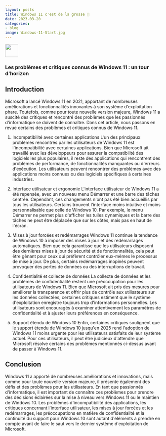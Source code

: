 ```yaml
---
layout: posts
title: Windows 11 c'est de la grosse 💩
date: 2023-03-20
categories:
- blog
image: Windows-11-Start.jpg
---
```


<img src="https://cdn.icon-icons.com/icons2/1488/PNG/512/5314-windows_102509.png" width="42">

### Les problèmes et critiques connus de Windows 11 : un tour d'horizon

## Introduction

Microsoft a lancé Windows 11 en 2021, apportant de nombreuses améliorations et fonctionnalités innovantes à son système d'exploitation phare. Toutefois, comme pour toute nouvelle version majeure, Windows 11 a suscité des critiques et rencontré des problèmes que les passionnés d'informatique se doivent de connaître. Dans cet article, nous passons en revue certains des problèmes et critiques connus de Windows 11.

1. Incompatibilité avec certaines applications
L'un des principaux problèmes rencontrés par les utilisateurs de Windows 11 est l'incompatibilité avec certaines applications. Bien que Microsoft ait travaillé avec les développeurs pour assurer la compatibilité des logiciels les plus populaires, il reste des applications qui rencontrent des problèmes de performance, de fonctionnalités manquantes ou d'erreurs d'exécution. Les utilisateurs peuvent rencontrer des problèmes avec des applications moins connues ou des logiciels spécifiques à certaines industries.

2. Interface utilisateur et ergonomie
L'interface utilisateur de Windows 11 a été repensée, avec un nouveau menu Démarrer et une barre des tâches centrée. Cependant, ces changements n'ont pas été bien accueillis par tous les utilisateurs. Certains trouvent l'interface moins intuitive et moins personnalisable que celle de Windows 10. Par exemple, le menu Démarrer ne permet plus d'afficher les tuiles dynamiques et la barre des tâches ne peut être déplacée que sur les côtés, mais pas en haut de l'écran.

3. Mises à jour forcées et redémarrages
Windows 11 continue la tendance de Windows 10 à imposer des mises à jour et des redémarrages automatiques. Bien que cela garantisse que les utilisateurs disposent des dernières mises à jour de sécurité et de fonctionnalités, cela peut être gênant pour ceux qui préfèrent contrôler eux-mêmes le processus de mise à jour. De plus, certains redémarrages inopinés peuvent provoquer des pertes de données ou des interruptions de travail.

4. Confidentialité et collecte de données
La collecte de données et les problèmes de confidentialité restent une préoccupation pour les utilisateurs de Windows 11. Bien que Microsoft ait pris des mesures pour améliorer la transparence et offrir plus de contrôle aux utilisateurs sur les données collectées, certaines critiques estiment que le système d'exploitation enregistre toujours trop d'informations personnelles. Les utilisateurs sont encouragés à examiner attentivement les paramètres de confidentialité et à ajuster leurs préférences en conséquence.

5. Support étendu de Windows 10
Enfin, certaines critiques soulignent que le support étendu de Windows 10 jusqu'en 2025 rend l'adoption de Windows 11 moins urgente pour les utilisateurs satisfaits de leur système actuel. Pour ces utilisateurs, il peut être judicieux d'attendre que Microsoft résolve certains des problèmes mentionnés ci-dessus avant de passer à Windows 11.

## Conclusion

Windows 11 a apporté de nombreuses améliorations et innovations, mais comme pour toute nouvelle version majeure, il présente également des défis et des problèmes pour les utilisateurs. En tant que passionnés d'informatique, il est important de connaître ces problèmes pour prendre des décisions éclairées sur la mise à niveau vers Windows 11 ou le maintien de Windows 10. Les problèmes d'incompatibilité des applications, les critiques concernant l'interface utilisateur, les mises à jour forcées et les redémarrages, les préoccupations en matière de confidentialité et la continuité du support pour Windows 10 sont autant d'éléments à prendre en compte avant de faire le saut vers le dernier système d'exploitation de Microsoft.
